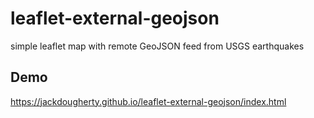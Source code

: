 # leaflet-external-geojson
simple leaflet map with remote GeoJSON feed from USGS earthquakes

## Demo
https://jackdougherty.github.io/leaflet-external-geojson/index.html
